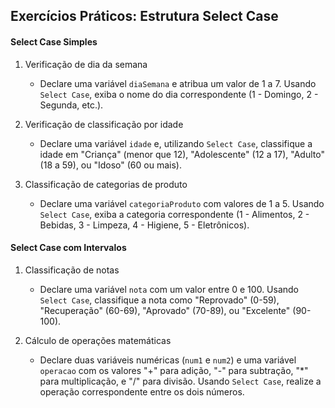 ## Exercícios Práticos: Estrutura Select Case

#### Select Case Simples

1. Verificação de dia da semana
    - Declare uma variável `diaSemana` e atribua um valor de 1 a 7. Usando `Select Case`, exiba o nome do dia correspondente (1 - Domingo, 2 - Segunda, etc.).

1. Verificação de classificação por idade
    - Declare uma variável `idade` e, utilizando `Select Case`, classifique a idade em "Criança" (menor que 12), "Adolescente" (12 a 17), "Adulto" (18 a 59), ou "Idoso" (60 ou mais).

1. Classificação de categorias de produto
    - Declare uma variável `categoriaProduto` com valores de 1 a 5. Usando `Select Case`, exiba a categoria correspondente (1 - Alimentos, 2 - Bebidas, 3 - Limpeza, 4 - Higiene, 5 - Eletrônicos).

#### Select Case com Intervalos

1. Classificação de notas
    - Declare uma variável `nota` com um valor entre 0 e 100. Usando `Select Case`, classifique a nota como "Reprovado" (0-59), "Recuperação" (60-69), "Aprovado" (70-89), ou "Excelente" (90-100).

1. Cálculo de operações matemáticas
    - Declare duas variáveis numéricas (`num1` e `num2`) e uma variável `operacao` com os valores "+" para adição, "-" para subtração, "*" para multiplicação, e "/" para divisão. Usando `Select Case`, realize a operação correspondente entre os dois números.
